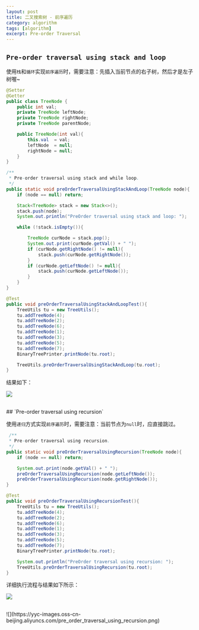 ```yaml
---
layout: post
title: 二叉搜索树 - 前序遍历
category: algorithm
tags: [algorithm]
excerpt: Pre-order Traversal
---
```


## `Pre-order traversal using stack and loop`  

使用`栈`和`循环`实现`前序遍历`时，需要注意：先插入当前节点的右子树，然后才是左子树喔~  


``` java
@Setter
@Getter
public class TreeNode {
    public int val;
    private TreeNode leftNode;
    private TreeNode rightNode;
    private TreeNode parentNode;

    public TreeNode(int val){
        this.val  = val;
        leftNode  = null;
        rightNode = null;
    }
}

/**
 * Pre-order traversal using stack and while loop.
 */
public static void preOrderTraversalUsingStackAndLoop(TreeNode node){
    if (node == null) return;

    Stack<TreeNode> stack = new Stack<>();
    stack.push(node);
    System.out.println("PreOrder traversal using stack and loop: ");

    while (!stack.isEmpty()){

        TreeNode curNode = stack.pop();
        System.out.print(curNode.getVal() + " ");
        if (curNode.getRightNode() != null){
            stack.push(curNode.getRightNode());
        }
        if (curNode.getLeftNode() != null){
            stack.push(curNode.getLeftNode());
        }
    }
}

@Test
public void preOrderTraversalUsingStackAndLoopTest(){
    TreeUtils tu = new TreeUtils();
    tu.addTreeNode(4);
    tu.addTreeNode(2);
    tu.addTreeNode(6);
    tu.addTreeNode(1);
    tu.addTreeNode(3);
    tu.addTreeNode(5);
    tu.addTreeNode(7);
    BinaryTreePrinter.printNode(tu.root);

    TreeUtils.preOrderTraversalUsingStackAndLoop(tu.root);
}
```

结果如下：  

![](https://yyc-images.oss-cn-beijing.aliyuncs.com/pre_order_traversal_using_stack_and_loop.png)

<br>
## `Pre-order traversal using recursion`  

使用`递归`方式实现`前序遍历`时，需要注意：当前节点为`null`时，应直接跳过。  

``` java
 /**
 * Pre-order traversal using recursion.
 */
public static void preOrderTraversalUsingRecursion(TreeNode node){
    if (node == null) return;

    System.out.print(node.getVal() + " ");
    preOrderTraversalUsingRecursion(node.getLeftNode());
    preOrderTraversalUsingRecursion(node.getRightNode());
}

@Test
public void preOrderTraversalUsingRecursionTest(){
    TreeUtils tu = new TreeUtils();
    tu.addTreeNode(4);
    tu.addTreeNode(2);
    tu.addTreeNode(6);
    tu.addTreeNode(1);
    tu.addTreeNode(3);
    tu.addTreeNode(5);
    tu.addTreeNode(7);
    BinaryTreePrinter.printNode(tu.root);

    System.out.println("PreOrder traversal using recursion: ");
    TreeUtils.preOrderTraversalUsingRecursion(tu.root);
}
```

详细执行流程与结果如下所示：  

![](https://yyc-images.oss-cn-beijing.aliyuncs.com/pre_order_traversal_recursively.png)

<br>
![](https://yyc-images.oss-cn-beijing.aliyuncs.com/pre_order_traversal_using_recursion.png)
